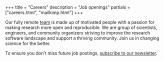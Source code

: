 +++
title = "Careers"
description = "Job openings"
partials = ["careers.html", "mailkimp.html"]
+++

Our fully remote [team](/about/#team) is made up of motivated people with a passion for making research more open and reproducible. We are group of scientists, engineers, and community organizers striving to improve the research software landscape and support a thriving community. Join us in changing science for the better.

To ensure you don't miss future job postings, [subscribe to our newsletter](https://news.ropensci.org/).

